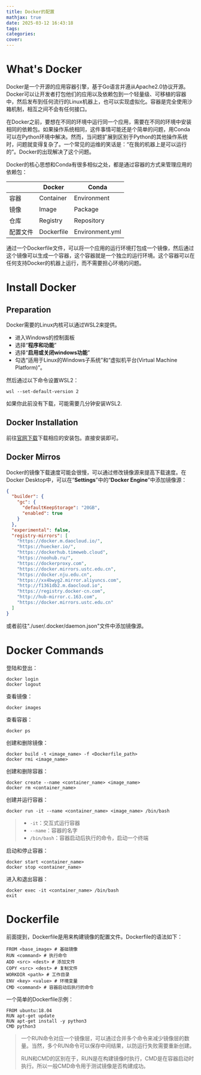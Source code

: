 ```yaml
---
title: Docker的配置
mathjax: true
date: 2025-03-12 16:43:18
tags:
categories:
cover:
---
```


# What's Docker

Docker是一个开源的应用容器引擎，基于Go语言并遵从Apache2.0协议开源。Docker可以让开发者打包他们的应用以及依赖包到一个轻量级、可移植的容器中，然后发布到任何流行的Linux机器上，也可以实现虚拟化。容器是完全使用沙箱机制，相互之间不会有任何接口。

在Docker之前，要想在不同的环境中运行同一个应用，需要在不同的环境中安装相同的依赖包。如果操作系统相同，这件事情可能还是个简单的问题，用Conda可以在Python环境中解决。然而，当问题扩展到区别于Python的其他操作系统时，问题就变得复杂了。一个常见的运维的笑话是：“在我的机器上是可以运行的”。Docker的出现解决了这个问题。

Docker的核心思想和Conda有很多相似之处，都是通过容器的方式来管理应用的依赖包：

| | Docker | Conda |
| --- | --- | --- |
| 容器 | Container | Environment |
| 镜像 | Image | Package |
| 仓库 | Registry | Repository |
| 配置文件 | Dockerfile | Environment.yml |

通过一个Dockerfile文件，可以将一个应用的运行环境打包成一个镜像，然后通过这个镜像可以生成一个容器，这个容器就是一个独立的运行环境。这个容器可以在任何支持Docker的机器上运行，而不需要担心环境的问题。

# Install Docker

## Preparation

Docker需要的Linux内核可以通过WSL2来提供。
- 进入Windows的控制面板
- 选择“**程序和功能**”
- 选择“**启用或关闭windows功能**”
- 勾选“适用于Linux的Windows子系统”和“虚拟机平台(Virtual Machine Platform)”。

然后通过以下命令设置WSL2：
```shell
wsl --set-default-version 2
```
如果你此前没有下载，可能需要几分钟安装WSL2.

## Docker Installation

前往[官网下载](https://docs.docker.com/desktop/install/windows-install/)下载相应的安装包。直接安装即可。

## Docker Mirros

Docker的镜像下载速度可能会很慢，可以通过修改镜像源来提高下载速度。在Docker Desktop中，可以在“**Settings**”中的“**Docker Engine**”中添加镜像源：

```json
{
  "builder": {
    "gc": {
      "defaultKeepStorage": "20GB",
      "enabled": true
    }
  },
  "experimental": false,
  "registry-mirrors": [
    "https://docker.m.daocloud.io/",
    "https://huecker.io/",
    "https://dockerhub.timeweb.cloud",
    "https://noohub.ru/",
    "https://dockerproxy.com",
    "https://docker.mirrors.ustc.edu.cn",
    "https://docker.nju.edu.cn",
    "https://xx4bwyg2.mirror.aliyuncs.com",
    "http://f1361db2.m.daocloud.io",
    "https://registry.docker-cn.com",
    "http://hub-mirror.c.163.com",
    "https://docker.mirrors.ustc.edu.cn"
  ]
}
```

或者前往"./user/.docker/daemon.json"文件中添加镜像源。

# Docker Commands

登陆和登出：

```shell
docker login
docker logout
```

查看镜像：

```shell
docker images
```

查看容器：

```shell
docker ps
```

创建和删除镜像：

```shell
docker build -t <image_name> -f <Dockerfile_path> 
docker rmi <image_name>
```

创建和删除容器：

```shell
docker create --name <container_name> <image_name>
docker rm <container_name>
```

创建并运行容器：

```shell
docker run -it --name <container_name> <image_name> /bin/bash
```
> - `-it`：交互式运行容器
> - `--name`：容器的名字
> - `/bin/bash`：容器启动后执行的命令，启动一个终端

启动和停止容器：

```shell
docker start <container_name>
docker stop <container_name>
```

进入和退出容器：

```shell
docker exec -it <container_name> /bin/bash
exit
```

# Dockerfile

前面提到，Dockerfile是用来构建镜像的配置文件。Dockerfile的语法如下：

```shell
FROM <base_image> # 基础镜像
RUN <command> # 执行命令
ADD <src> <dest> # 添加文件
COPY <src> <dest> # 复制文件
WORKDIR <path> # 工作目录
ENV <key> <value> # 环境变量
CMD <command> # 容器启动后执行的命令
```

一个简单的Dockerfile示例：

```shell
FROM ubuntu:18.04
RUN apt-get update
RUN apt-get install -y python3
CMD python3
```

> 一个RUN命令对应一个镜像层，可以通过合并多个命令来减少镜像层的数量。当然，多个RUN命令可以保存中间结果，以防运行失败需要重新创建。
>
> RUN和CMD的区别在于，RUN是在构建镜像时执行，CMD是在容器启动时执行。所以一般CMD命令用于测试镜像是否构建成功。








